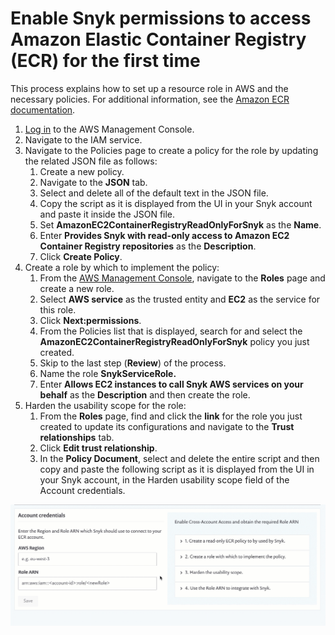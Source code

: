 # Enable Snyk permissions to access Amazon Elastic Container Registry (ECR) for the first time

This process explains how to set up a resource role in AWS and the necessary policies. For additional information, see the [Amazon ECR documentation](https://docs.aws.amazon.com/AmazonECR/latest/userguide/ecr\_managed\_policies.html).

1. [Log in](https://console.aws.amazon.com/iam/home?#/policies) to the AWS Management Console.
2. Navigate to the IAM service.
3. Navigate to the Policies page to create a policy for the role by updating the related JSON file as follows:
   1. Create a new policy.
   2. Navigate to the **JSON** tab.
   3. Select and delete all of the default text in the JSON file.
   4. Copy the script as it is displayed from the UI in your Snyk account and paste it inside the JSON file.
   5. Set **AmazonEC2ContainerRegistryReadOnlyForSnyk** as the **Name**.
   6. Enter **Provides Snyk with read-only access to Amazon EC2 Container Registry repositories** as the **Description**.
   7. Click **Create Policy**.
4. Create a role by which to implement the policy:
   1. From the [AWS Management Console](https://aws.amazon.com/console/), navigate to the **Roles** page and create a new role.
   2. Select **AWS service** as the trusted entity and **EC2** as the service for this role.
   3. Click **Next:permissions**.
   4. From the Policies list that is displayed, search for and select the **AmazonEC2ContainerRegistryReadOnlyForSnyk** policy you just created.
   5. Skip to the last step (**Review**) of the process.
   6. Name the role **SnykServiceRole.**
   7. Enter **Allows EC2 instances to call Snyk AWS services on your behalf** as the **Description** and then create the role.
5. Harden the usability scope for the role:
   1. From the **Roles** page, find and click the **link** for the role you just created to update its configurations and navigate to the **Trust relationships** tab.
   2. Click **Edit trust relationship**.
   3. In the **Policy Document**, select and delete the entire script and then copy and paste the following script as it is displayed from the UI in your Snyk account, in the Harden usability scope field of the Account credentials.

![](../../../.gitbook/assets/uuid-4b683f44-0a5e-0d13-f369-f7edecf98ce9-en.gif)
